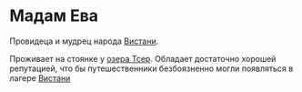 # Мадам Ева

Провидеца и мудрец народа [Вистани](../orgs/vistani.md).

Проживает на стоянке у [озера Тсер](../locs/tser.md). Обладает достаточно хорошей репутацией, что бы путешественники безбоязненно могли появляться в лагере [Вистани](../orgs/vistani.md)